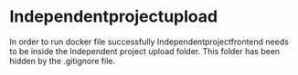 # Independentprojectupload

In order to run docker file successfully Independentprojectfrontend needs to be inside the Independent project upload folder. This folder has been hidden by the .gitignore file. 

